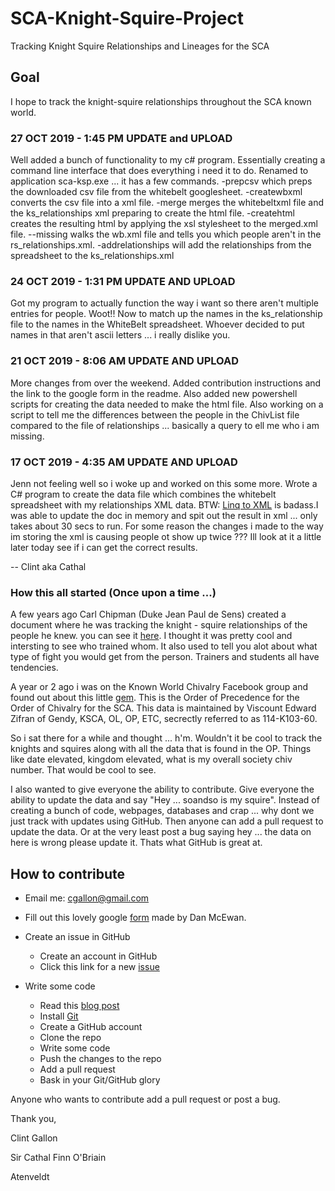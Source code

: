 # SCA-Knight-Squire-Project

Tracking Knight Squire Relationships and Lineages for the SCA

## Goal

I hope to track the knight-squire relationships throughout the SCA known world.

### 27 OCT 2019 - 1:45 PM UPDATE and UPLOAD 

Well added a bunch of functionality to my c# program. Essentially creating a command line interface that does everything i need it to do.
Renamed to application sca-ksp.exe ... it has a few commands. -prepcsv which preps the downloaded csv file from the whitebelt googlesheet. -createwbxml converts the csv file into a xml file. -merge merges the whitebeltxml file and the ks_relationships xml preparing to create the html file. -createhtml creates the resulting html by applying the xsl stylesheet to the merged.xml file. --missing walks the wb.xml file and tells you which people aren't in the rs_relationships.xml. -addrelationships will add the relationships from the spreadsheet to the ks_relationships.xml 
### 24 OCT 2019 - 1:31 PM UPDATE AND UPLOAD

Got my program to actually function the way i want so there aren't multiple entries for people. Woot!! Now to match up the names in the ks_relationship file to the names in the WhiteBelt spreadsheet. Whoever decided to put names in that aren't ascii letters ... i really dislike you.

### 21 OCT 2019 - 8:06 AM UPDATE AND UPLOAD

More changes from over the weekend. Added contribution instructions and the link to the google form in the readme. Also added new powershell scripts for creating the data needed to make the html file.  Also working on a script to tell me the differences between the people in the ChivList file compared to the file of relationships ... basically a query to ell me who i am missing.

### 17 OCT 2019 - 4:35 AM UPDATE AND UPLOAD

Jenn not feeling well so i woke up and worked on this some more. Wrote a C# program to create the data file which combines the whitebelt spreadsheet with my relationships XML data. BTW: [Linq to XML](https://docs.microsoft.com/en-us/dotnet/csharp/programming-guide/concepts/linq/linq-to-xml-overview) is badass.I was able to update the doc in memory and spit out the result in xml ... only takes about 30 secs to run.  For some reason the changes i made to the way im storing the xml is causing people ot show up twice ??? Ill look at it a little later today see if i can get the correct results.

-- Clint aka Cathal

### How this all started (Once upon a time ...)

A few years ago Carl Chipman (Duke Jean Paul de Sens) created a document where he was tracking the knight - squire relationships of the people he knew. you can see it [here](http://chivalry.ansteorra.org/new/knm.pl). I thought it was pretty cool and intersting to see who trained whom. It also used to tell you alot about what type of fight you would get from the person. Trainers and students all have tendencies.

A year or 2 ago i was on the Known World Chivalry Facebook group and found out about this little [gem](http://www.whitebelt.com/CHIVPROJECT/). This is the Order of Precedence for the Order of Chivalry for the SCA. This data is maintained by Viscount Edward Zifran of Gendy, KSCA, OL, OP, ETC, secrectly referred to as 114-K103-60.

So i sat there for a while and thought ... h'm. Wouldn't it be cool to track the knights and squires along with all the data that is found in the OP. Things like date elevated, kingdom elevated, what is my overall society chiv number.  That would be cool to see.

I also wanted to give everyone the ability to contribute. Give everyone the ability to update the data and say "Hey ... soandso is my squire". Instead of creating a bunch of code, webpages, databases and crap ... why dont we just track with updates using GitHub. Then anyone can add a pull request to update the data. Or at the very least post a bug saying hey ... the data on here is wrong please update it. Thats what GitHub is great at.

## How to contribute

- Email me: [cgallon@gmail.com](mailto:cgallon@gmail.com)

- Fill out this lovely google [form](https://forms.gle/ZV4DASdx5zwZREVk8) made by Dan McEwan.

- Create an issue in GitHub
  - Create an account in GitHub
  - Click this link for a new [issue](https://github.com/ClintGallon/SCA-Knight-Squire-Project/issues/new)

- Write some code
  - Read this [blog post](https://product.hubspot.com/blog/git-and-github-tutorial-for-beginners)
  - Install [Git](https://git-scm.com/downloads)
  - Create a GitHub account
  - Clone the repo
  - Write some code
  - Push the changes to the repo
  - Add a pull request
  - Bask in your Git/GitHub glory

Anyone who wants to contribute add a pull request or post a bug.

Thank you,

Clint Gallon

Sir Cathal Finn O'Briain

Atenveldt
